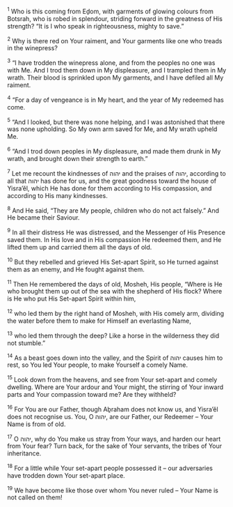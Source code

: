 <sup>1</sup> Who is this coming from Eḏom, with garments of glowing colours from Botsrah, who is robed in splendour, striding forward in the greatness of His strength? “It is I who speak in righteousness, mighty to save.”

<sup>2</sup> Why is there red on Your raiment, and Your garments like one who treads in the winepress?

<sup>3</sup> “I have trodden the winepress alone, and from the peoples no one was with Me. And I trod them down in My displeasure, and I trampled them in My wrath. Their blood is sprinkled upon My garments, and I have defiled all My raiment.

<sup>4</sup> “For a day of vengeance is in My heart, and the year of My redeemed has come.

<sup>5</sup> “And I looked, but there was none helping, and I was astonished that there was none upholding. So My own arm saved for Me, and My wrath upheld Me.

<sup>6</sup> “And I trod down peoples in My displeasure, and made them drunk in My wrath, and brought down their strength to earth.”

<sup>7</sup> Let me recount the kindnesses of יהוה and the praises of יהוה, according to all that יהוה has done for us, and the great goodness toward the house of Yisra’ĕl, which He has done for them according to His compassion, and according to His many kindnesses.

<sup>8</sup> And He said, “They are My people, children who do not act falsely.” And He became their Saviour.

<sup>9</sup> In all their distress He was distressed, and the Messenger of His Presence saved them. In His love and in His compassion He redeemed them, and He lifted them up and carried them all the days of old.

<sup>10</sup> But they rebelled and grieved His Set-apart Spirit, so He turned against them as an enemy, and He fought against them.

<sup>11</sup> Then He remembered the days of old, Mosheh, His people, “Where is He who brought them up out of the sea with the shepherd of His flock? Where is He who put His Set-apart Spirit within him,

<sup>12</sup> who led them by the right hand of Mosheh, with His comely arm, dividing the water before them to make for Himself an everlasting Name,

<sup>13</sup> who led them through the deep? Like a horse in the wilderness they did not stumble.”

<sup>14</sup> As a beast goes down into the valley, and the Spirit of יהוה causes him to rest, so You led Your people, to make Yourself a comely Name.

<sup>15</sup> Look down from the heavens, and see from Your set-apart and comely dwelling. Where are Your ardour and Your might, the stirring of Your inward parts and Your compassion toward me? Are they withheld?

<sup>16</sup> For You are our Father, though Aḇraham does not know us, and Yisra’ĕl does not recognise us. You, O יהוה, are our Father, our Redeemer – Your Name is from of old.

<sup>17</sup> O יהוה, why do You make us stray from Your ways, and harden our heart from Your fear? Turn back, for the sake of Your servants, the tribes of Your inheritance.

<sup>18</sup> For a little while Your set-apart people possessed it – our adversaries have trodden down Your set-apart place.

<sup>19</sup> We have become like those over whom You never ruled – Your Name is not called on them!

